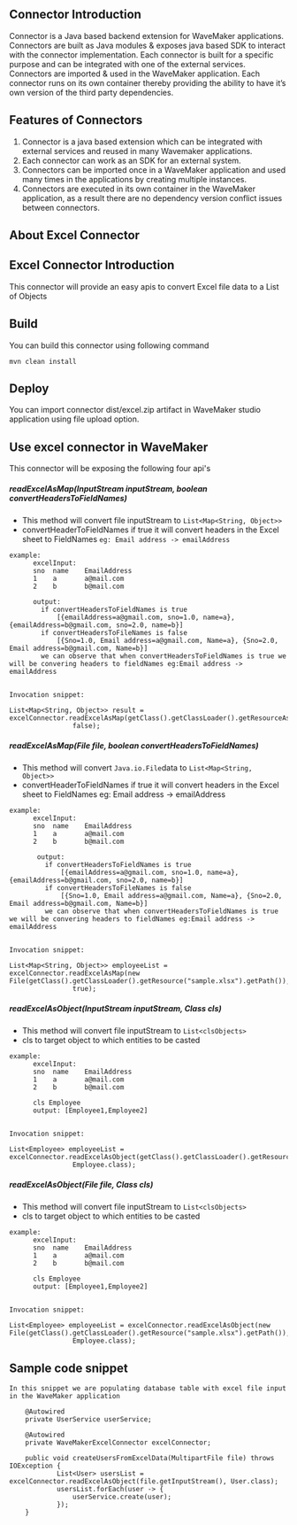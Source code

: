## Connector  Introduction

Connector is a Java based backend extension for WaveMaker applications. Connectors are built as Java modules & exposes java based SDK to interact with the connector implementation.
Each connector is built for a specific purpose and can be integrated with one of the external services. Connectors are imported & used in the WaveMaker application. Each connector runs on its own container thereby providing the ability to have it’s own version of the third party dependencies.

## Features of Connectors

1. Connector is a java based extension which can be integrated with external services and reused in many Wavemaker applications.
1. Each connector can work as an SDK for an external system.
1. Connectors can be imported once in a WaveMaker application and used many times in the applications by creating multiple instances.
1. Connectors are executed in its own container in the WaveMaker application, as a result there are no dependency version conflict issues between connectors.

## About Excel Connector

## Excel Connector Introduction
This connector will provide an easy apis to convert Excel file data to a List of Objects

## Build
You can build this connector using following command
```
mvn clean install
```

## Deploy
You can import connector dist/excel.zip artifact in WaveMaker studio application using file upload option.

## Use excel connector in WaveMaker

This connector will be exposing the following four api's 
##### readExcelAsMap(InputStream inputStream, boolean convertHeadersToFieldNames)
- This method will convert file inputStream to ``List<Map<String, Object>>`` 
- convertHeaderToFieldNames if true it will convert headers in the Excel sheet to FieldNames 
    ``eg: Email address -> emailAddress``
```
example:
      excelInput:
      sno  name    EmailAddress
      1    a       a@mail.com
      2    b       b@mail.com
     
      output:
        if convertHeadersToFieldNames is true
            [{emailAddress=a@gmail.com, sno=1.0, name=a}, {emailAddress=b@gmail.com, sno=2.0, name=b}] 
        if convertHeadersToFileNames is false
            [{Sno=1.0, Email address=a@gmail.com, Name=a}, {Sno=2.0, Email address=b@gmail.com, Name=b}] 
        we can observe that when convertHeadersToFieldNames is true we will be convering headers to fieldNames eg:Email address -> emailAddress
     
```
```
Invocation snippet:

List<Map<String, Object>> result = excelConnector.readExcelAsMap(getClass().getClassLoader().getResourceAsStream("sample.xlsx"),
                false);
```

##### readExcelAsMap(File file, boolean convertHeadersToFieldNames)
- This method will convert ```Java.io.File```data to ``List<Map<String, Object>>`` 
- convertHeaderToFieldNames if true it will convert headers in the Excel sheet to FieldNames eg: Email address -> emailAddress
```
example:
      excelInput:
      sno  name    EmailAddress
      1    a       a@mail.com
      2    b       b@mail.com
     
       output:
         if convertHeadersToFieldNames is true
             [{emailAddress=a@gmail.com, sno=1.0, name=a}, {emailAddress=b@gmail.com, sno=2.0, name=b}] 
         if convertHeadersToFileNames is false
             [{Sno=1.0, Email address=a@gmail.com, Name=a}, {Sno=2.0, Email address=b@gmail.com, Name=b}] 
         we can observe that when convertHeadersToFieldNames is true we will be convering headers to fieldNames eg:Email address -> emailAddress
           
```
```
Invocation snippet:

List<Map<String, Object>> employeeList = excelConnector.readExcelAsMap(new File(getClass().getClassLoader().getResource("sample.xlsx").getPath()),
                true);
```
##### readExcelAsObject(InputStream inputStream, Class<T> cls)
- This method will convert file inputStream to ``List<clsObjects>`` 
- cls to target object to which entities to be casted
```
example:
      excelInput:
      sno  name    EmailAddress
      1    a       a@mail.com
      2    b       b@mail.com
      
      cls Employee
      output: [Employee1,Employee2]
          
```
```
Invocation snippet:

List<Employee> employeeList = excelConnector.readExcelAsObject(getClass().getClassLoader().getResourceAsStream("sample.xlsx"),
                Employee.class);
```
##### readExcelAsObject(File file, Class<T> cls)
- This method will convert file inputStream to ``List<clsObjects>`` 
- cls to target object to which entities to be casted
```
example:
      excelInput:
      sno  name    EmailAddress
      1    a       a@mail.com
      2    b       b@mail.com
      
      cls Employee
      output: [Employee1,Employee2]
          
```
```
Invocation snippet:

List<Employee> employeeList = excelConnector.readExcelAsObject(new File(getClass().getClassLoader().getResource("sample.xlsx").getPath()),
                Employee.class);
```
## Sample code snippet
    In this snippet we are populating database table with excel file input in the WaveMaker application
```
    @Autowired
    private UserService userService;
    
    @Autowired
    private WaveMakerExcelConnector excelConnector;
    
    public void createUsersFromExcelData(MultipartFile file) throws IOException {
            List<User> usersList =  excelConnector.readExcelAsObject(file.getInputStream(), User.class);
            usersList.forEach(user -> {
                userService.create(user);
            });
    }
```